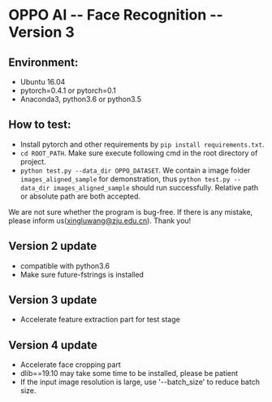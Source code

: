 # OPPO AI -- Face Recognition -- Version 3 

## Environment:

- Ubuntu 16.04
- pytorch=0.4.1 or pytorch=0.1 
- Anaconda3, python3.6 or python3.5
 
## How to test: 

- Install pytorch and other requirements by `pip install requirements.txt`. 
- `cd ROOT_PATH`. Make sure execute following cmd in the root directory of project. 
- `python test.py --data_dir OPPO_DATASET`. We contain a image folder `images_aligned_sample` for demonstration, thus `python test.py --data_dir images_aligned_sample` should run successfully. Relative path or absolute path are both accepted. 

We are not sure whether the program is bug-free. If there is any mistake, please inform us(xingluwang@zju.edu.cn). Thank you!

## Version 2 update 
- compatible with python3.6
- Make sure future-fstrings is installed 

## Version 3 update 
- Accelerate feature extraction part for test stage

## Version 4 update 
- Accelerate face cropping part 
- dlib==19.10 may take some time to be installed, please be patient 
- If the input image resolution is large, use '--batch_size' to reduce batch size.